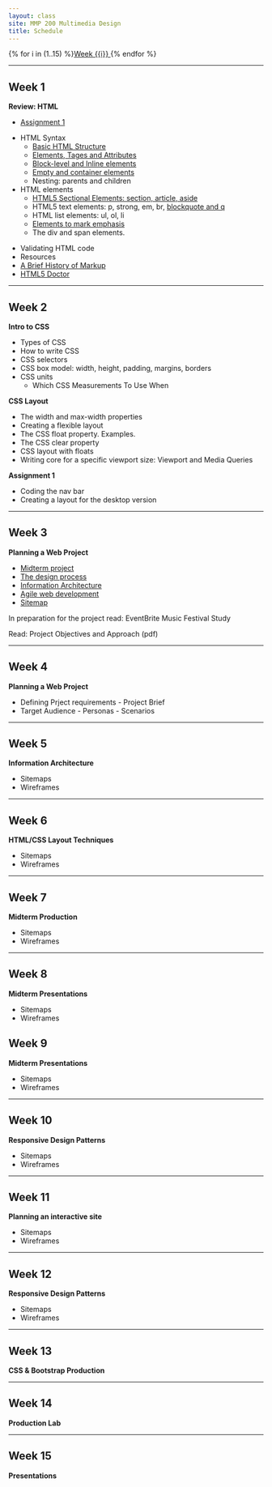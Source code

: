 ```yaml
---
layout: class
site: MMP 200 Multimedia Design
title: Schedule
---
```

{% for i in (1..15) %}<a href="#week-{{i}}">Week {{i}} </a>  {% endfor %}

--------------------

## Week 1
**Review: HTML**
- [Assignment 1](assignments/assignment1/assignment1.md)
* HTML Syntax
    - [Basic HTML Structure](https://github.com/revitalk/mmp200/blob/master/week1/basicHtmlStructure.html)
    - [Elements, Tages and Attributes](week1/html-intro.md) 
    - [Block-level and Inline elements](week1/block-inline.md)
    - [Empty and container elements](week1/empty-container.md)
    - Nesting: parents and children
* HTML elements
    - [HTML5 Sectional Elements: section, article, aside](week1/sectional-elements.md)
    - HTML5 text elements: p, strong, em, br, [blockquote and q](week1/quoting.md)
    - HTML list elements: ul, ol, li
    - [Elements to mark emphasis](week1/emphasis.md)
    - The div and span elements.
- Validating HTML code
- Resources
 - [A Brief History of Markup](http://alistapart.com/article/a-brief-history-of-markup)
 - [HTML5 Doctor](http://html5doctor.com/)

--------------------------

## Week 2
**Intro to CSS**
- Types of CSS
- How to write CSS
- CSS  selectors
- CSS box model: width, height, padding, margins, borders
- CSS units
    - Which CSS Measurements To Use When
    
**CSS Layout**
- The width and max-width properties
- Creating a flexible layout
- The CSS float property. Examples.
- The CSS clear property
- CSS layout with floats
- Writing core for a specific viewport size: Viewport and Media Queries 

**Assignment 1**
- Coding the nav bar
- Creating a layout for the desktop version

--------------------------

## Week 3
**Planning a Web Project**
- [Midterm project](assignments/midterm.md)
- [The design process](http://zurb.com/word/design-process)
- [Information Architecture](week3/information-architecture.md)
- [Agile web development](https://webdesign.tutsplus.com/articles/a-designers-introduction-to-agile-methodology--cms-23349)
- [Sitemap](week3/sitemap.md)

In preparation for the project read: EventBrite Music Festival Study

Read: Project Objectives and Approach (pdf)

--------------------------

## Week 4
**Planning a Web Project**
- Defining Prject requirements
      - Project Brief
- Target Audience
      - Personas
      - Scenarios  

--------------------------

## Week 5
**Information Architecture**
- Sitemaps
- Wireframes

--------------------------

## Week 6
**HTML/CSS Layout Techniques**
- Sitemaps
- Wireframes

--------------------------

## Week 7
**Midterm Production**
- Sitemaps
- Wireframes

--------------------------

## Week 8
**Midterm Presentations**
- Sitemaps
- Wireframes

## Week 9
**Midterm Presentations**
- Sitemaps
- Wireframes

--------------------------

## Week 10
**Responsive Design Patterns**
- Sitemaps
- Wireframes

--------------------------

## Week 11
**Planning an interactive site**
- Sitemaps
- Wireframes

--------------------------

## Week 12
**Responsive Design Patterns**
- Sitemaps
- Wireframes

--------------------------

## Week 13
**CSS & Bootstrap Production**

--------------------------

## Week 14
**Production Lab**

--------------------------

## Week 15
**Presentations**
